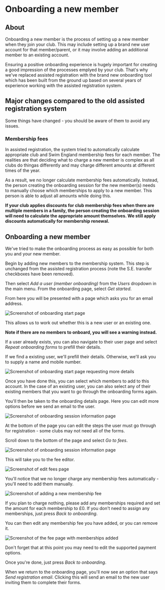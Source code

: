 # Onboarding a new member

## About

Onboarding a new member is the process of setting up a new member when they join your club. This may include setting up a brand new user account for that member/parent, or it may involve adding an additional member to an existing account.

Ensuring a positive onboarding experience is hugely important for creating a good impression of the processes emplyed by your club. That's why we've replaced assisted registration with the brand new onboarding tool which has been built from the ground up based on several years of experience working with the assisted registration system.

## Major changes compared to the old assisted registration system

Some things have changed - you should be aware of them to avoid any issues.

### Membership fees

In assisted registration, the system tried to automatically calculate appropriate club and Swim England membership fees for each member. The realities are that deciding what to charge a new member is complex as all clubs do thingas differently and may charge different amounts at different times of the year.

As a result, we no longer calculate membership fees automatically. Instead, the person creating the onboarding session for the new member(s) needs to manually choose which memberships to apply to a new member. This person is able to adjust all amounts while doing this.

**If your club applies discounts for club membership fees when there are multiple members in a family, the person creating the onboarding session will need to calculate the appropriate amount themselves. We still apply discounts automatically for membership renewal.**

## Onboarding a new member

We've tried to make the onboarding process as easy as possible for both you and your new member.

Begin by adding new members to the membership system. This step is unchanged from the assisted registration process (note the S.E. transfer checkboxes have been removed).

Then select *Add a user (member onboarding)* from the *Users* dropdown in the main menu. From the onboarding page, select *Get started*.

From here you will be presented with a page which asks you for an email address.

![Screenshot of onboarding start page](img/onboarding-start.png "Onboarding start page")

This allows us to work out whether this is a new user or an existing one.

**Note if there are no members to onboard, you will see a warning instead.**

If a user already exists, you can also navigate to their user page and select *Repeat onboarding forms* to prefill their details.

If we find a existing user, we'll prefill their details. Otherwise, we'll ask you to supply a name and mobile number.

![Screenshot of onboarding start page requesting more details](img/onboarding-enter-details.png "Onboarding start page with forms")

Once you have done this, you can select which members to add to this account. In the case of an existing user, you can also select any of their existing members that you want to go through the onboarding forms again.

You'll then be taken to the onboarding details page. Here you can edit more options before we send an email to the user.

![Screenshot of onboarding session information page](img/onboarding-details.png "Onboarding session information page")

At the bottom of the page you can edit the steps the user must go through for registration - some clubs may not need all of the forms.

Scroll down to the bottom of the page and select *Go to fees*.

![Screenshot of onboarding session information page](img/onboarding-details-2.png "Onboarding session information page")

This will take you to the fee editor.

![Screenshot of edit fees page](img/edit-fees-start.png "Edit fees page")

You'll notice that we no longer charge any membership fees automatically - you'll need to add them manually.

![Screenshot of adding a new membership fee](img/edit-fees-add-membership.png "Adding a new membership")

If you plan to charge nothing, please add any memberships required and set the amount for each membership to £0. If you don't need to assign any memberships, just press *Back to onboarding*.

You can then edit any membership fee you have added, or you can remove it.

![Screenshot of the fee page with memberships added](img/edit-fees-edit.png "Fee page with memberships added")

Don't forget that at this point you may need to edit the supported payment options.

Once you're done, just press *Back to onboarding*.

When we return to the onboarding page, you'll now see an option that says *Send registration email*. Clicking this will send an email to the new user inviting them to complete their forms.